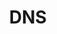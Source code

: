 ---
menu:
  sidebar:
    identifier: dns
    name: DNS
    parent: servicios
    weight: 0
title: DNS
---